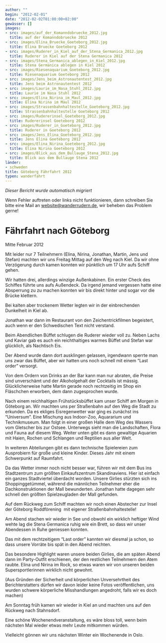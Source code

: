 ```yaml
---
author: ""
begin: "2012-02-01"
date: "2012-02-02T01:00:00+02:00"
gewässer: []
images:
- src: images/auf_der_Komanndobruecke_2012.jpg
  title: auf der Komanndobruecke 2012
- src: images/Elina_Bruecke_Goeteborg_2012.jpg
  title: Elina Bruecke Goeteborg 2012
- src: images/Ruderer_in_Kiel_auf_der_Stena_Germanica_2012.jpg
  title: Ruderer in Kiel auf der Stena Germanica 2012
- src: images/Stena_Germanica_ablegen_in_Kiel_2012.jpg
  title: Stena Germanica ablegen in Kiel 2012
- src: images/Riesenaquarium_Goeteborg_2012.jpg
  title: Riesenaquarium Goeteborg 2012
- src: images/Jens_beim_Astronautentest_2012.jpg
  title: Jens beim Astronautentest 2012
- src: images/Laurie_im_Nasa_Stuhl_2012.jpg
  title: Laurie im Nasa Stuhl 2012
- src: images/Elina_Nirina_im_Maul_2012.jpg
  title: Elina Nirina im Maul 2012
- src: images/Strassenbahnhaltestelle_Goeteborg_2012.jpg
  title: Strassenbahnhaltestelle Goeteborg 2012
- src: images/Rudererinsel_Goeteborg_2012.jpg
  title: Rudererinsel Goeteborg 2012
- src: images/Ruderer_in_Goeteborg_2012.jpg
  title: Ruderer in Goeteborg 2012
- src: images/Jens_Elina_Goeteborg_2012.jpg
  title: Jens Elina Goeteborg 2012
- src: images/Elina_Nirina_Goeteborg_2012.jpg
  title: Elina Nirina Goeteborg 2012
- src: images/Blick_aus_dem_Bullauge_Stena_2012.jpg
  title: Blick aus dem Bullauge Stena 2012
länder: 
- schweden
title: Göteborg Fährfahrt 2012
typen: wanderfahrt
---
```



*Dieser Bericht wurde automatisch migriert*

Wenn Fehler auftreten oder links nicht funktionieren, dann schreiben Sie bitte eine Mail an website@wanderrudern.de, wir beheben das Problem gerne!



# Fährfahrt nach Göteborg


Mitte Februar 2012

Mit leider nur 7 Teilnehmern (Elina, Nirina, Jonathan, Martin, Jens und Stefan) machten wir uns Freitag Mittag auf den Weg nach Kiel. Da wir ohne Verzögerung durch kamen konnten wir pünktlich um 17 Uhr aufs Schiff gehen.

Wir hatten drei, allerdings winzige Außenkabinen. Ein erster Check des Schiffes führte uns aufs Außendeck. Da irgend jemand vergessen hatte eine Absperrung zu zu machen konnten wir bis direkt hinter und sogar vor die Brücke klettern.

Bei kalten aber trockenem Wetter legten wir in der einbrechenden Dunkelheit in Kiel ab.

Jonathan war dann im Restaurant von den Zeichentrickfilmen begeistert, auch wenn er den Schwedischen Text nicht verstand.

Beim Abendlichen Büffet schlugen die Ruderer wieder voll zu. Neben Lachs und Kaviar gab es auch ein reichthaltiges warmes Büffet und Stefan war glücklich, als Nachtisch Eis.

Der Abend wurde dann dort ausklingen gelassen, irgendwann sperrte man uns zwar das Büffet, aber wir hatten uns noch schnell mit einem “Last order” versorgt.

Von dem Ordern von Drinks an der Bar kann man nur abraten, die Preise sind unverschämt und der Alkoholgehalt der Cocktails ist mässig. Glücklicherweise hatte Martin gerade noch rechtzeitig im Shop ein Fläschchen erworben, dem dann zugesprochen wurde.

Nach einem reichhaltigen Frühstücksbüffet kam unser Schiff am Morgen in Göteborg an. Wir machten uns per Straßenbahn auf den Weg die Stadt zu erkunden. Da es ekliges Eisregenwetter war ging es zunächst ins “Universum”. Eine Mischung aus Indoor-Zoo, Aquararium und Technikmuseum. Man folgt in einer großen Halle dem Weg des Wassers vom Gletscher bis zur Ostsee. Unterwegs sieht man die Landschaften, Flora und Fauna auf diesem Weg. Weiter unten gibt es dann gewaltige Aquarien mit Haien, Rochen und Schlangen und Reptilien aus aller Welt.

In weiteren Abteilungen gibt es dann technische Spielereien zum Ausprobiern für große und kleine Kinder. Dieses Jahr mit einem Schwerpunkt auf Raumfahrt.

Da das Wetter immer noch nicht besser war, führen wir mit dem Bus ins Stadtzentrum zum größten Einkaufszentrum Skandinaviens. Hier ist einfach ein ganzes Stadtviertel überdacht worden. Unsere Girlies stürzten sich ins Shoppinggetümmel, während die männlichen Teilnehmer eher die Dachkonstruktionen der Mall bewunderten. Jonathan hatte dagegen sehr schnell den größten Spielzeugladen der Mall gefunden.

Auf dem Rückweg zum Schiff machten wir noch einen Abstecher zur Insel der Göteborg Roddförening  mit eigener Straßenbahnhaltestelle!

Am Abend stachen wir wieder in See und obwohl ein wirklich heftiger Wind wehte lag die Stena Germanica ruhig wie ein Brett, so dass wir unser Abendessen in Ruhe geniessen konnten.

Das mit dem rechtzeitigem “Last order” kannten wir diesmal ja schon, so dass unsere Vorräte bis spät in den Abend reichten.

Das besondere Highlight waren unsere beiden Girlies, die am späten Abend dann im Party-Outfit erschienen, der den restlichen Teilnehmern den Atem raubte. Elina und Nirina im Rock, so etwas waren wir von unseren beiden Supersportlerinnen wirklich nicht gewohnt.

(Aus Gründen der Sicherheit und körperlichen Unversehrtheit des Berichterstatters dürfen wir davon leider keine Fotos veröffentlichen, uns wurden schwere körperliche Misshandlungen angedroht, falls wir es doch machen)

Am Sonntag früh kamen wir wieder in Kiel an und machten uns auf den Rückweg nach Stahnsdorf.

Eine schöne Wochenendveranstaltung, es wäre bloss toll, wenn beim nächsten Mal wieder etwas mehr Leute mitkommen würden.

Vielleicht gönnen wir uns nächsten Winter ein Wochenende in Oslo.
